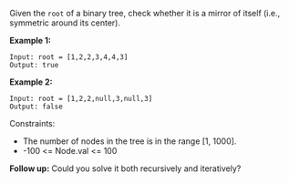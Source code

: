 Given the `root` of a binary tree, check whether it is a mirror of itself (i.e., symmetric around its center).

**Example 1:**

    Input: root = [1,2,2,3,4,4,3]
    Output: true

**Example 2:**

    Input: root = [1,2,2,null,3,null,3]
    Output: false



Constraints:

- The number of nodes in the tree is in the range [1, 1000].
- -100 <= Node.val <= 100


**Follow up:** Could you solve it both recursively and iteratively?